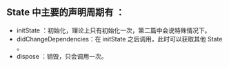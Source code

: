 


## State 中主要的声明周期有 ：
- initState ：初始化，理论上只有初始化一次，第二篇中会说特殊情况下。
- didChangeDependencies：在 initState 之后调用，此时可以获取其他 State 。
- dispose ：销毁，只会调用一次。







